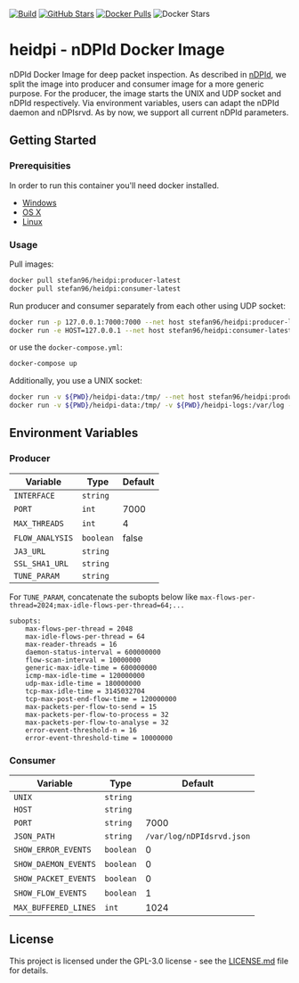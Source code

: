 [![Build](https://github.com/stefanDeveloper/heidpi/actions/workflows/docker-image.yml/badge.svg)](https://github.com/stefanDeveloper/heidpi/actions/workflows/docker-image.yml) [![GitHub Stars](https://img.shields.io/github/stars/stefanDeveloper/heidpi)](https://github.com/stefanDeveloper/heidpi/) [![Docker Pulls](https://img.shields.io/docker/pulls/stefan96/heidpi.svg)](https://hub.docker.com/r/stefan96/heidpi/) ![Docker Stars](https://img.shields.io/docker/stars/stefan96/heidpi)


# heidpi - nDPId Docker Image

nDPId Docker Image for deep packet inspection. As described in [nDPId](https://github.com/utoni/nDPId/blob/main/README.md), we split the image into producer and consumer image for a more generic purpose. For the producer, the image starts the UNIX and UDP socket and nDPId respectively. Via environment variables, users can adapt the nDPId daemon and nDPIsrvd. As by now, we support all current nDPId parameters.

## Getting Started


### Prerequisities


In order to run this container you'll need docker installed.

* [Windows](https://docs.docker.com/windows/started)
* [OS X](https://docs.docker.com/mac/started/)
* [Linux](https://docs.docker.com/linux/started/)

### Usage

Pull images:

```sh
docker pull stefan96/heidpi:producer-latest
docker pull stefan96/heidpi:consumer-latest
```

Run producer and consumer separately from each other using UDP socket:

```sh
docker run -p 127.0.0.1:7000:7000 --net host stefan96/heidpi:producer-latest
docker run -e HOST=127.0.0.1 --net host stefan96/heidpi:consumer-latest
```

or use the `docker-compose.yml`:

```sh
docker-compose up
```

Additionally, you use a UNIX socket:

```sh
docker run -v ${PWD}/heidpi-data:/tmp/ --net host stefan96/heidpi:producer-latest
docker run -v ${PWD}/heidpi-data:/tmp/ -v ${PWD}/heidpi-logs:/var/log -e UNIX=/tmp/nDPIsrvd-daemon-distributor.sock --net host stefan96/heidpi:consumer-latest
```

## Environment Variables

### Producer

| Variable                     | Type    | Default           |
|------------------------------|---------|-------------------|
| `INTERFACE` | `string` | |
| `PORT` | `int` | 7000 |
| `MAX_THREADS` | `int` | 4 |
| `FLOW_ANALYSIS` | `boolean` | false |
| `JA3_URL` | `string` | |
| `SSL_SHA1_URL` | `string` | |
| `TUNE_PARAM` | `string` | |

For `TUNE_PARAM`, concatenate the subopts below like `max-flows-per-thread=2024;max-idle-flows-per-thread=64;...`

```
subopts:
    max-flows-per-thread = 2048
    max-idle-flows-per-thread = 64
    max-reader-threads = 16
    daemon-status-interval = 600000000
    flow-scan-interval = 10000000
    generic-max-idle-time = 600000000
    icmp-max-idle-time = 120000000
    udp-max-idle-time = 180000000
    tcp-max-idle-time = 3145032704
    tcp-max-post-end-flow-time = 120000000
    max-packets-per-flow-to-send = 15
    max-packets-per-flow-to-process = 32
    max-packets-per-flow-to-analyse = 32
    error-event-threshold-n = 16
    error-event-threshold-time = 10000000
```

### Consumer

| Variable                     | Type    | Default           |
|------------------------------|---------|-------------------|
| `UNIX` | `string` | |
| `HOST` | `string` | |
| `PORT` | `string` | 7000 |
| `JSON_PATH` | `string` | `/var/log/nDPIdsrvd.json` |
| `SHOW_ERROR_EVENTS` | `boolean` | 0 |
| `SHOW_DAEMON_EVENTS` | `boolean` | 0 |
| `SHOW_PACKET_EVENTS` | `boolean` | 0 |
| `SHOW_FLOW_EVENTS` | `boolean` | 1 |
| `MAX_BUFFERED_LINES` | `int` | 1024 |

## License

This project is licensed under the GPL-3.0 license - see the [LICENSE.md](LICENSE.md) file for details.
